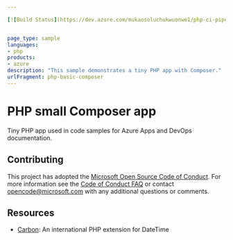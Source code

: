 ```yaml
---

[![Build Status](https://dev.azure.com/mukaosoluchukwuonwe1/php-ci-pipeline/_apis/build/status%2FMukaosolu.basic-php-composer?branchName=main)](https://dev.azure.com/mukaosoluchukwuonwe1/php-ci-pipeline/_build/latest?definitionId=3&branchName=main)


page_type: sample
languages:
- php
products:
- azure
description: "This sample demonstrates a tiny PHP app with Composer."
urlFragment: php-basic-composer
---
```


# PHP small Composer app

Tiny PHP app used in code samples for Azure Apps and DevOps documentation.

## Contributing

This project has adopted the [Microsoft Open Source Code of Conduct](https://opensource.microsoft.com/codeofconduct/). For more information see the [Code of Conduct FAQ](https://opensource.microsoft.com/codeofconduct/faq/) or contact [opencode@microsoft.com](mailto:opencode@microsoft.com) with any additional questions or comments.

## Resources

* [Carbon](https://github.com/briannesbitt/Carbon): An international PHP extension for DateTime
